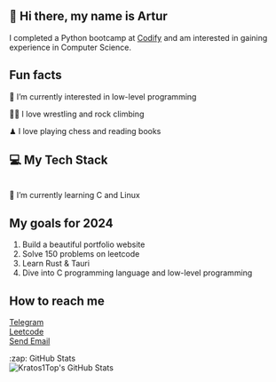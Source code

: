 <head>
<link rel="stylesheet" href="https://cdnjs.cloudflare.com/ajax/libs/font-awesome/5.15.3/css/all.min.css" integrity="sha384-XXXXXXX" crossorigin="anonymous">
</head>

## 👋 Hi there, my name is Artur
I completed a Python bootcamp at [Codify](https://www.codifylab.com/) and am interested in gaining experience in Computer Science.


## Fun facts 

👀 I’m currently interested in low-level programming

🤼‍♂️ I love wrestling and rock climbing

♟ I love playing chess and reading books


## 💻 My Tech Stack
<i class="fab fa-python"></i>
<i class="fas fa-book"></i>
<i class="fas fa-code"></i>
<br>
🌱 I’m currently learning C and Linux

## My goals for 2024
1. Build a beautiful portfolio website 
2. Solve 150 problems on leetcode
3. Learn Rust & Tauri
4. Dive into C programming language and low-level programming

## How to reach me
[Telegram](https://t.me/@artos_tash) <br>
[Leetcode](https://leetcode.com/_Artos_/) <br>
[Send Email](mailto:strong.willed254@gmail.com)


<summary>:zap: GitHub Stats</summary>

<img align="left" alt="Kratos1Top's GitHub Stats" src="https://github-readme-stats.vercel.app/api?username=Artos1Tash&show_icons=true&theme=tokyonight" />
  

